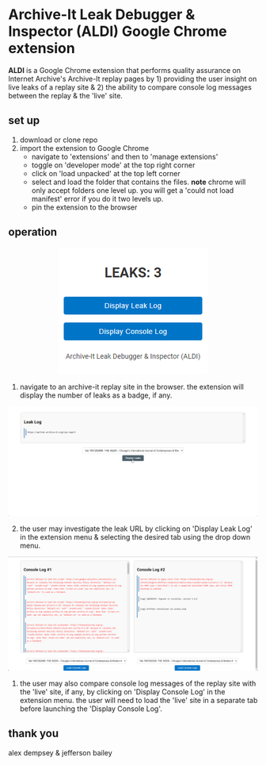 # Archive-It Leak Debugger & Inspector (ALDI) Google Chrome extension

**ALDI** is a Google Chrome extension that performs quality assurance on Internet Archive's Archive-It replay pages by 1) providing the user insight on live leaks of a replay site & 2) the ability to compare console log messages between the replay & the 'live' site.

## set up

1. download or clone repo
2. import the extension to Google Chrome
   - navigate to 'extensions' and then to 'manage extensions'
   - toggle on 'developer mode' at the top right corner
   - click on 'load unpacked' at the top left corner
   - select and load the folder that contains the files. **note** chrome will only accept folders one level up. you will get a 'could not load manifest' error if you do it two levels up.
   - pin the extension to the browser

## operation

<div align="center">
  <img src="/images/readme/ui.png" alt="leakcount"/>
</div>

1. navigate to an archive-it replay site in the browser. the extension will display the number of leaks as a badge, if any.

![leakurl](/images/readme/leakurl.png)

2. the user may investigate the leak URL by clicking on 'Display Leak Log' in the extension menu & selecting the desired tab using the drop down menu.

![leakurl](/images/readme/compare.png)

1. the user may also compare console log messages of the replay site with the 'live' site, if any, by clicking on 'Display Console Log' in the extension menu. the user will need to load the 'live' site in a separate tab before launching the 'Display Console Log'.

## thank you

alex dempsey & jefferson bailey
